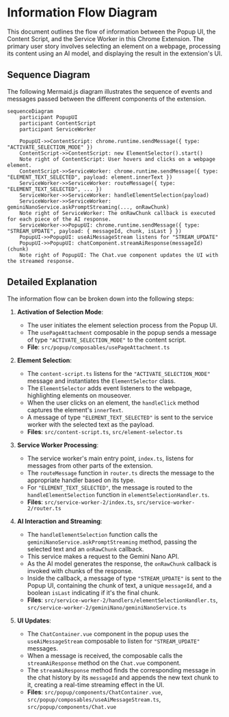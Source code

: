 # Information Flow Diagram

This document outlines the flow of information between the Popup UI, the Content Script, and the Service Worker in this Chrome Extension. The primary user story involves selecting an element on a webpage, processing its content using an AI model, and displaying the result in the extension's UI.

## Sequence Diagram

The following Mermaid.js diagram illustrates the sequence of events and messages passed between the different components of the extension.

```mermaid
sequenceDiagram
    participant PopupUI
    participant ContentScript
    participant ServiceWorker

    PopupUI->>ContentScript: chrome.runtime.sendMessage({ type: "ACTIVATE_SELECTION_MODE" })
    ContentScript->>ContentScript: new ElementSelector().start()
    Note right of ContentScript: User hovers and clicks on a webpage element.
    ContentScript->>ServiceWorker: chrome.runtime.sendMessage({ type: "ELEMENT_TEXT_SELECTED", payload: element.innerText })
    ServiceWorker->>ServiceWorker: routeMessage({ type: "ELEMENT_TEXT_SELECTED", ... })
    ServiceWorker->>ServiceWorker: handleElementSelection(payload)
    ServiceWorker->>ServiceWorker: geminiNanoService.askPromptStreaming(..., onRawChunk)
    Note right of ServiceWorker: The onRawChunk callback is executed for each piece of the AI response.
    ServiceWorker->>PopupUI: chrome.runtime.sendMessage({ type: "STREAM_UPDATE", payload: { messageId, chunk, isLast } })
    PopupUI->>PopupUI: useAiMessageStream listens for "STREAM_UPDATE"
    PopupUI->>PopupUI: chatComponent.streamAiResponse(messageId)(chunk)
    Note right of PopupUI: The Chat.vue component updates the UI with the streamed response.
```

## Detailed Explanation

The information flow can be broken down into the following steps:

1.  **Activation of Selection Mode**:
    *   The user initiates the element selection process from the Popup UI.
    *   The `usePageAttachment` composable in the popup sends a message of type `"ACTIVATE_SELECTION_MODE"` to the content script.
    *   **File**: `src/popup/composables/usePageAttachment.ts`

2.  **Element Selection**:
    *   The `content-script.ts` listens for the `"ACTIVATE_SELECTION_MODE"` message and instantiates the `ElementSelector` class.
    *   The `ElementSelector` adds event listeners to the webpage, highlighting elements on mouseover.
    *   When the user clicks on an element, the `handleClick` method captures the element's `innerText`.
    *   A message of type `"ELEMENT_TEXT_SELECTED"` is sent to the service worker with the selected text as the payload.
    *   **Files**: `src/content-script.ts`, `src/element-selector.ts`

3.  **Service Worker Processing**:
    *   The service worker's main entry point, `index.ts`, listens for messages from other parts of the extension.
    *   The `routeMessage` function in `router.ts` directs the message to the appropriate handler based on its type.
    *   For `"ELEMENT_TEXT_SELECTED"`, the message is routed to the `handleElementSelection` function in `elementSelectionHandler.ts`.
    *   **Files**: `src/service-worker-2/index.ts`, `src/service-worker-2/router.ts`

4.  **AI Interaction and Streaming**:
    *   The `handleElementSelection` function calls the `geminiNanoService.askPromptStreaming` method, passing the selected text and an `onRawChunk` callback.
    *   This service makes a request to the Gemini Nano API.
    *   As the AI model generates the response, the `onRawChunk` callback is invoked with chunks of the response.
    *   Inside the callback, a message of type `"STREAM_UPDATE"` is sent to the Popup UI, containing the chunk of text, a unique `messageId`, and a boolean `isLast` indicating if it's the final chunk.
    *   **Files**: `src/service-worker-2/handlers/elementSelectionHandler.ts`, `src/service-worker-2/geminiNano/geminiNanoService.ts`

5.  **UI Updates**:
    *   The `ChatContainer.vue` component in the popup uses the `useAiMessageStream` composable to listen for `"STREAM_UPDATE"` messages.
    *   When a message is received, the composable calls the `streamAiResponse` method on the `Chat.vue` component.
    *   The `streamAiResponse` method finds the corresponding message in the chat history by its `messageId` and appends the new text chunk to it, creating a real-time streaming effect in the UI.
    *   **Files**: `src/popup/components/ChatContainer.vue`, `src/popup/composables/useAiMessageStream.ts`, `src/popup/components/Chat.vue`
